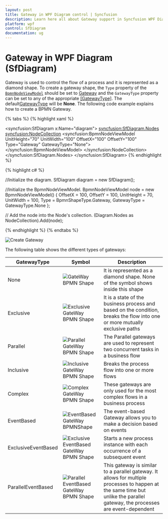 ```yaml
---
layout: post
title: Gateway in WPF Diagram control | Syncfusion
description: Learn here all about Gateway support in Syncfusion WPF Diagram (SfDiagram) control, its elements and more.
platform: wpf
control: SfDiagram
documentation: ug
---
```


# Gateway in WPF Diagram (SfDiagram)

Gateway is used to control the flow of a process and it is represented as a diamond shape. To create a gateway shape, the `Type` property of the [`BpmnNodeViewModel`](https://help.syncfusion.com/cr/wpf/Syncfusion.UI.Xaml.Diagram.BpmnNodeViewModel.html) should be set to [Gateway](https://help.syncfusion.com/cr/wpf/Syncfusion.UI.Xaml.Diagram.Controls.BpmnShapeType.html#fields#GateWay) and the `GatewayType` property can be set to any of the appropriate [[GatewayType]](https://help.syncfusion.com/cr/wpf/Syncfusion.UI.Xaml.Diagram.Controls.GatewayType.html). The default[GatewayType](https://help.syncfusion.com/cr/wpf/Syncfusion.UI.Xaml.Diagram.BpmnNodeViewModel.html#Syncfusion_UI_Xaml_Diagram_BpmnNodeViewModel_GatewayType) will be **None**. The following code example explains how to create a BPMN Gateway.

{% tabs %}
{% highlight xaml %}
<!--Initialize the SfDiagram-->
<syncfusion:SfDiagram x:Name="diagram">
    <!--Initialize the Node-->
    <syncfusion:SfDiagram.Nodes>
        <!--Initialize the Node Collection-->
        <syncfusion:NodeCollection>
            <!--Initialize the BpmnNodeViewModel-->
            <syncfusion:BpmnNodeViewModel UnitHeight="70" UnitWidth="100" OffsetX="100" OffsetY="100" Type="Gateway" GatewayType="None"> 
            </syncfusion:BpmnNodeViewModel>
        </syncfusion:NodeCollection>
    </syncfusion:SfDiagram.Nodes>
</syncfusion:SfDiagram>
{% endhighlight %}

{% highlight c# %}

//Initialize the diagram.
SfDiagram diagram = new SfDiagram();

//Initialize the BpmnNodeViewModel.
BpmnNodeViewModel node = new BpmnNodeViewModel()
{
  OffsetX = 100,
  OffsetY = 100,
  UnitHeight = 70,
  UnitWidth = 100,
  Type = BpmnShapeType.Gateway,
  GatewayType = GatewayType.None
};

// Add the node into the Node's collection.
(Diagram.Nodes as NodeCollection).Add(node);

{% endhighlight %}
{%  endtabs %}

![Create Gateway](BPMN-Shapes-Images/bpmn-gataway-none.png)


The following table shows the different types of gateways:

| GatewayType | Symbol |Description|
| -------- | -------- | -------- |
| None | ![GateWay BPMN Shape](BPMN-Shapes-Images/bpmn-gataway-none.png) |It is represented as a diamond shape. None of the symbol shows inside this shape|
| Exclusive | ![Exclusive GateWay BPMN Shape](BPMN-Shapes-Images/Exclusive.png) |It is a state of the business process and based on the condition, breaks the flow into one or more mutually exclusive paths|
| Parallel | ![Parallel GateWay BPMN Shape](BPMN-Shapes-Images/Parallel.png) |The Parallel gateways are used to represent two concurrent tasks in a business flow|
| Inclusive | ![Inclusive GateWay BPMN Shape](BPMN-Shapes-Images/Inclusive.png) |Breaks the process flow into one or more flows|
| Complex | ![Complex GateWay BPMN Shape](BPMN-Shapes-Images/Complex.png) |These gateways are only used for the most complex flows in a business process|
| EventBased | ![EventBased GateWay BPMNShape](BPMN-Shapes-Images/EventBased.png) |The event-based Gateway allows you to make a decision based on events|
| ExclusiveEventBased | ![Exclusive EventBased GateWay BPMN Shape](BPMN-Shapes-Images/EEBased.png) |Starts a new process instance with each occurrence of a subsequent event|
| ParallelEventBased | ![Parallel EventBased GateWay BPMN Shape](BPMN-Shapes-Images/PEBased.png) |This gateway is similar to a parallel gateway. It allows for multiple processes to happen at the same time but unlike the parallel gateway, the processes are event-dependent|
